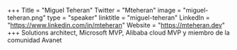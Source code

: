 +++
Title = "Miguel Teheran"
Twitter = "Mteheran"
image = "miguel-teheran.png"
type = "speaker"
linktitle = "miguel-teheran"
LinkedIn = "https://www.linkedin.com/in/mteheran"
Website = "https://mteheran.dev"
+++
Solutions architect, Microsoft MVP, Alibaba cloud MVP y miembro de la comunidad Avanet